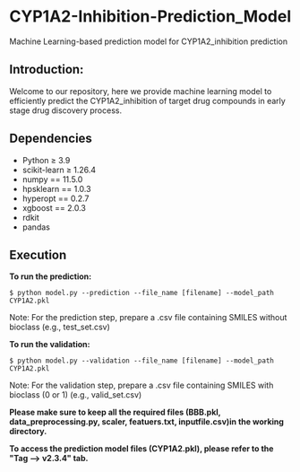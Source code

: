# CYP1A2-Inhibition-Prediction_Model
Machine Learning-based prediction model for CYP1A2_inhibition prediction

## Introduction: ## 

Welcome to our repository, here we provide machine learning model to efficiently predict the CYP1A2_inhibition of target drug compounds in early stage drug discovery process.

## Dependencies ##

- Python ≥ 3.9
- scikit-learn ≥ 1.26.4
- numpy == 11.5.0
- hpsklearn == 1.0.3
- hyperopt == 0.2.7
- xgboost == 2.0.3
- rdkit
- pandas

## Execution ##
**To run the prediction:**

```
$ python model.py --prediction --file_name [filename] --model_path CYP1A2.pkl
```
Note: For the prediction step, prepare a .csv file containing SMILES without bioclass (e.g., test_set.csv)

**To run the validation:**

```
$ python model.py --validation --file_name [filename] --model_path CYP1A2.pkl
```
Note: For the validation step, prepare a .csv file containing SMILES with bioclass (0 or 1) (e.g., valid_set.csv)

 
**Please make sure to keep all the required files (BBB.pkl, data_preprocessing.py, scaler, featuers.txt, inputfile.csv)in the working directory.**

**To access the prediction model files (CYP1A2.pkl), please refer to the "Tag --> v2.3.4" tab.**
